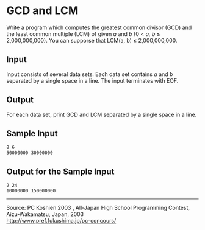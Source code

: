 GCD and LCM
===========

Write a program which computes the greatest common divisor (GCD) and the
least common multiple (LCM) of given *a* and *b* (0 \< *a, b* ≤
2,000,000,000). You can supporse that LCM(a, b) ≤ 2,000,000,000.

Input
-----

Input consists of several data sets. Each data set contains *a* and *b*
separated by a single space in a line. The input terminates with EOF.

Output
------

For each data set, print GCD and LCM separated by a single space in a
line.

Sample Input
------------

    8 6
    50000000 30000000

Output for the Sample Input
---------------------------

    2 24
    10000000 150000000

* * * * *

Source: PC Koshien 2003 , All-Japan High School Programming Contest,
Aizu-Wakamatsu, Japan, 2003\
 <http://www.pref.fukushima.jp/pc-concours/>

 


